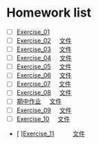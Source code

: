 # Homework list
- [ ] [Exercise_01](https://github.com/tht312/computational_physics_N2015301020013/tree/master/Exercise_01)
- [ ] [Exercise_02](http://note.youdao.com/noteshare?id=57e2933dcbeb6824e4d61a08e980e9ba)          [文件](https://github.com/tht312/computational_physics_N2015301020013/tree/master/Exercise_02)
- [ ] [Exercise_03](http://note.youdao.com/noteshare?id=76d3ede3a3c4e5f24801f6eb0db3a6e9)          [文件](https://github.com/tht312/computational_physics_N2015301020013/tree/master/Exercise_03)
- [ ] [Exercise_04](http://note.youdao.com/noteshare?id=0915db6fdefd97572d7d527a0abe711b)          [文件](https://github.com/tht312/computational_physics_N2015301020013/tree/master/Exercise_04)
- [ ] [Exercise_05](http://note.youdao.com/noteshare?id=c93ea35db83826671b4bc4ce627f3768)          [文件](https://github.com/tht312/computational_physics_N2015301020013/tree/master/Exercise_05)
- [ ] [Exercise_06](http://note.youdao.com/noteshare?id=bc54021aade2c3b94da983714a3c16f7)          [文件](https://github.com/tht312/computational_physics_N2015301020013/tree/master/Exercise_06)
- [ ] [Exercise_07](http://note.youdao.com/noteshare?id=5e1fcd79161f41f298ad181a4d8906f7)          [文件](https://github.com/tht312/computational_physics_N2015301020013/tree/master/Exercise_07)
- [ ] [Exercise_08](http://note.youdao.com/noteshare?id=eddf9130e5f7e8cc8d72a12b25897305)          [文件](https://github.com/tht312/computational_physics_N2015301020013/tree/master/Exercise_08)
- [ ] [期中作业](http://note.youdao.com/noteshare?id=550003536a2f3ea1faa525fda67b2fc4)              [文件](https://github.com/tht312/computational_physics_N2015301020013/tree/master/Midsemester)
- [ ] [Exercise_09](https://note.youdao.com/web/#/file/recent/markdown/WEB63a795c2254586d9b06e1e56d1c66e46/)          [文件](https://github.com/tht312/computational_physics_N2015301020013/tree/master/Exercise_09)
- [ ] [Exercise_10](https://note.youdao.com/web/#/file/recent/markdown/WEB92b8539f5972ab3e777adc035aa96d5c/)          [文件](https://github.com/tht312/computational_physics_N2015301020013/tree/master/Exercise_10)
- [ ][Exercise_11](http://note.youdao.com/noteshare?id=b88a16f2dc8925b0520982d0b8b9a53f)           [文件]()
